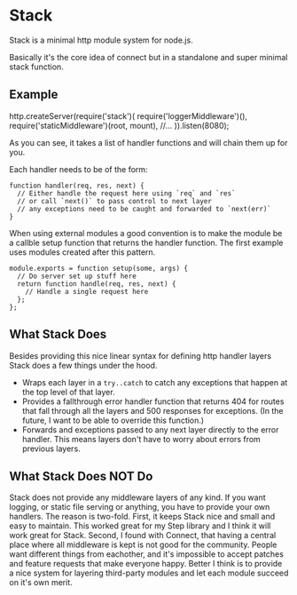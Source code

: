 # Stack

Stack is a minimal http module system for node.js.

Basically it's the core idea of connect but in a standalone and super minimal stack function.

## Example

  http.createServer(require('stack')(
    require('loggerMiddleware')(),
    require('staticMiddleware')(root, mount),
    //...
  )).listen(8080);

As you can see, it takes a list of handler functions and will chain them up for you.

Each handler needs to be of the form:

    function handler(req, res, next) {
      // Either handle the request here using `req` and `res`
      // or call `next()` to pass control to next layer
      // any exceptions need to be caught and forwarded to `next(err)`
    }

When using external modules a good convention is to make the module be a callble setup function that returns the handler function.  The first example uses modules created after this pattern.

    module.exports = function setup(some, args) {
      // Do server set up stuff here
      return function handle(req, res, next) {
        // Handle a single request here
      };
    };

## What Stack Does

Besides providing this nice linear syntax for defining http handler layers Stack does a few things under the hood.

 - Wraps each layer in a `try..catch` to catch any exceptions that happen at the top level of that layer.
 - Provides a fallthrough error handler function that returns 404 for routes that fall through all the layers and 500 responses for exceptions.
   (In the future, I want to be able to override this function.)
 - Forwards and exceptions passed to any next layer directly to the error handler.  This means layers don't have to worry about errors from previous layers.

## What Stack Does NOT Do

Stack does not provide any middleware layers of any kind.  If you want logging, or static file serving or anything, you have to provide your own handlers.
The reason is two-fold.  First, it keeps Stack nice and small and easy to maintain.  This worked great for my Step library and I think it will work great for Stack.
Second, I found with Connect, that having a central place where all middleware is kept is not good for the community.  People want different things from eachother, and it's impossible to accept patches and feature requests that make everyone happy.  Better I think is to provide a nice system for layering third-party modules and let each module succeed on it's own merit.

